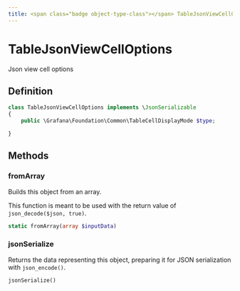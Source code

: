 ```yaml
---
title: <span class="badge object-type-class"></span> TableJsonViewCellOptions
---
```

# <span class="badge object-type-class"></span> TableJsonViewCellOptions

Json view cell options

## Definition

```php
class TableJsonViewCellOptions implements \JsonSerializable
{
    public \Grafana\Foundation\Common\TableCellDisplayMode $type;

}
```
## Methods

### <span class="badge object-method"></span> fromArray

Builds this object from an array.

This function is meant to be used with the return value of `json_decode($json, true)`.

```php
static fromArray(array $inputData)
```

### <span class="badge object-method"></span> jsonSerialize

Returns the data representing this object, preparing it for JSON serialization with `json_encode()`.

```php
jsonSerialize()
```

